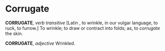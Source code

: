 # Corrugate

**CORRUGATE**, _verb transitive_ \[Latin , to wrinkle, in our vulgar language, to ruck, to furrow.\] To wrinkle; to draw or contract into folds; as, to _corrugate_ the skin.

**CORRUGATE**, _adjective_ Wrinkled.